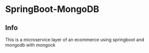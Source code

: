 # SpringBoot-MongoDB

## Info
This is a microservice layer of an ecommerce using springboot and mongodb with mongock
